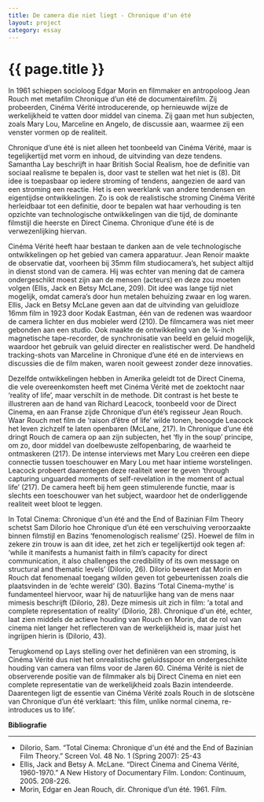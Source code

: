 ```yaml
---
title: De camera die niet liegt - Chronique d'un été
layout: project
category: essay
---
```


# {{ page.title }}

In 1961 schiepen socioloog Edgar Morin en filmmaker en antropoloog Jean Rouch met metafilm Chronique d’un été de documentairefilm. Zij probeerden, Cinéma Vérité introducerende, op hernieuwde wijze de werkelijkheid te vatten door middel van cinema. Zij gaan met hun subjecten, zoals Mary Lou, Marceline en Angelo, de discussie aan, waarmee zij een venster vormen op de realiteit.

Chronique d’une été is niet alleen het toonbeeld van Cinéma Vérité, maar is tegelijkertijd met vorm en inhoud, de uitvinding van deze tendens. Samantha Lay beschrijft in haar British Social Realism, hoe de definitie van sociaal realisme te bepalen is, door vast te stellen wat het níet is (8). Dit idee is toepasbaar op iedere stroming of tendens, aangezien de aard van een stroming een reactie. Het is een weerklank van andere tendensen en eigentijdse ontwikkelingen. Zo is ook de realistische stroming Cinéma Vérité herleidbaar tot een definitie, door te bepalen wat haar verhouding is ten opzichte van technologische ontwikkelingen van die tijd, de dominante filmstijl die heerste en Direct Cinema. Chronique d’une été is de verwezenlijking hiervan.

Cinéma Vérité heeft haar bestaan te danken aan de vele technologische ontwikkelingen op het gebied van camera apparatuur. Jean Renoir maakte de observatie dat, voorheen bij 35mm film studiocamera’s, het subject altijd in dienst stond van de camera. Hij was echter van mening dat de camera ondergeschikt moest zijn aan de mensen (acteurs) en deze zou moeten volgen (Ellis, Jack en Betsy McLane, 209). Dit idee was lange tijd niet mogelijk, omdat camera’s door hun metalen behuizing zwaar en log waren. Ellis, Jack en Betsy McLane geven aan dat de uitvinding van geluidloze 16mm film in 1923 door Kodak Eastman, één van de redenen was waardoor de camera lichter en dus mobieler werd (210). De filmcamera was niet meer gebonden aan een studio. Ook maakte de ontwikkeling van de ¼-inch magnetische tape-recorder, de synchronisatie van beeld en geluid mogelijk, waardoor het gebruik van geluid directer en realistischer werd. De handheld tracking-shots van Marceline in Chronique d’une été en de interviews en discussies die de film maken, waren nooit geweest zonder deze innovaties. 

Dezelfde ontwikkelingen hebben in Amerika geleidt tot de Direct Cinema, die vele overeenkomsten heeft met Cinéma Vérité met de zoektocht naar ‘reality of life’, maar verschilt in de methode. Dit contrast is het beste te illustreren aan de hand van Richard Leacock, toonbeeld voor de Direct Cinema, en aan Franse zijde Chronique d’un été’s regisseur Jean Rouch. Waar Rouch met film de ‘raison d’être of life’ wilde tonen, beoogde Leacock het leven zichzelf te laten openbaren (McLane, 217). In Chronique d’une été dringt Rouch de camera op aan zijn subjecten, het ‘fly in the soup’ principe, om zo, door middel van doelbewuste zelfopenbaring, de waarheid te ontmaskeren (217). De intense interviews met Mary Lou creëren een diepe connectie tussen toeschouwer en Mary Lou met haar intieme worstelingen. Leacock probeert daarentegen deze realiteit weer te geven ‘through capturing unguarded moments of self-revelation in the moment of actual life’ (217). De camera heeft bij hem geen stimulerende functie, maar is slechts een toeschouwer van het subject, waardoor het de onderliggende realiteit weet bloot te leggen. 

In Total Cinema: Chronique d'un été and the End of Bazinian Film Theory schetst Sam Dilorio hoe Chronique d’un été een verschuiving veroorzaakte binnen filmstijl en Bazins ‘fenomenologisch realisme’ (25). Hoewel de film in zekere zin trouw is aan dit idee, zet het zich er tegelijkertijd ook tegen af: ‘while it manifests a humanist faith in film’s capacity for direct communication, it also challenges the credibility of its own message on structural and thematic levels’ (Dilorio, 26).  Dilorio  beweert dat Morin en Rouch dat fenomenaal toegang wilden geven tot gebeurtenissen zoals die plaatsvinden in de ‘echte wereld’ (30). Bazins ‘Total Cinema-mythe’ is fundamenteel hiervoor, waar hij de natuurlijke hang van de mens naar mimesis beschrijft (Dilorio, 28). Deze mimesis uit zich in film: ‘a total and complete representation of reality’ (Dilorio, 28).  Chronique d'un été, echter, laat zien middels de actieve houding van Rouch en Morin, dat de rol van cinema niet langer het reflecteren van de werkelijkheid is, maar juist het ingrijpen hierin is (Dilorio, 43). 

Terugkomend op Lays stelling over het definiëren van een stroming, is Cinéma Vérité dus niet het onrealistische geluidsspoor en ondergeschikte houding van camera van films voor de Jaren 60. Cinéma Vérité is niet de observerende positie van de filmmaker als bij Direct Cinema en niet een complete representatie van de werkelijkheid zoals Bazin intendeerde. Daarentegen ligt de essentie van Cinéma Vérité zoals Rouch in de slotscène van Chronique d’un été verklaart: ‘this film, unlike normal cinema, re-introduces us to life’. 

**Bibliografie**

---

- Dilorio, Sam. “Total Cinema: Chronique d'un été and the End of Bazinian Film Theory.” Screen Vol. 48 No. 1 (Spring 2007): 25-43
- Ellis, Jack and Betsy A. McLane. “Direct Cinema and Cinema Vérité, 1960-1970.” A New History of Documentary Film. London: Continuum, 2005. 208-226.
- Morin, Edgar en Jean Rouch, dir. Chronique d’un été. 1961. Film.